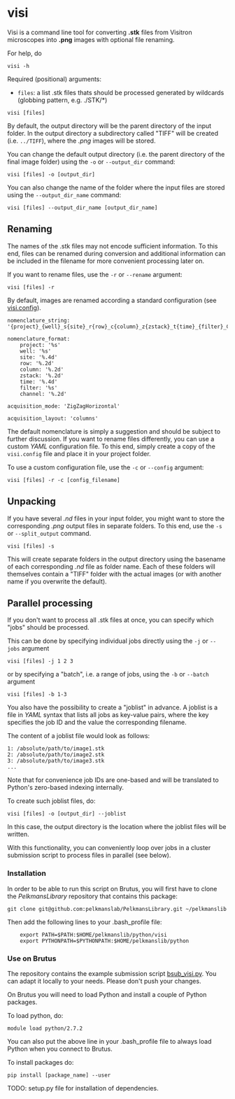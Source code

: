 # visi #

Visi is a command line tool for converting **.stk** files from Visitron microscopes into **.png** images with optional file renaming.

For help, do
```{bash}
visi -h
```

Required (positional) arguments: 	
* `files`: a list .stk files thats should be processed generated by wildcards (globbing pattern, e.g. ./STK/*) 	 	

```{bash}
visi [files]
```

By default, the output directory will be the parent directory of the input folder. In the output directory a subdirectory called "TIFF" will be created (i.e. `../TIFF`), where the *.png* images will be stored.

You can change the default output directory (i.e. the parent directory of the final image folder) using the `-o` or `--output_dir` command:

```{bash} 
visi [files] -o [output_dir]
```

You can also change the name of the folder where the input files are stored using the `--output_dir_name` command:

```{bash} 
visi [files] --output_dir_name [output_dir_name]
```

## Renaming ##

The names of the .stk files may not encode sufficient information. To this end, files can be renamed during conversion and additional information can be included in the filename for more convenient processing later on.

If you want to rename files, use the `-r` or `--rename` argument:
```{bash}
visi [files] -r
```

By default, images are renamed according a standard configuration (see [visi.config](visi.config)). 

```{yaml}
nomenclature_string: '{project}_{well}_s{site}_r{row}_c{column}_z{zstack}_t{time}_{filter}_C{channel}.png'

nomenclature_format: 
    project: '%s'
    well: '%s'
    site: '%.4d'
    row: '%.2d'
    column: '%.2d'
    zstack: '%.2d'
    time: '%.4d'
    filter: '%s'
    channel: '%.2d'

acquisition_mode: 'ZigZagHorizontal'

acquisition_layout: 'columns'
```

The default nomenclature is simply a suggestion and should be subject to further discussion. If you want to rename files differently, you can use a custom *YAML* configuration file.
To this end, simply create a copy of the `visi.config` file and place it in your project folder.

To use a custom configuration file, use the `-c` or `--config` argument:
```{bash}
visi [files] -r -c [config_filename]
```

## Unpacking ##

If you have several *.nd* files in your input folder, you might want to store the corresponding *.png* output files in separate folders. To this end, use the `-s` or `--split_output` command.

```{bash}
visi [files] -s
```

This will create separate folders in the output directory using the basename of each corresponding *.nd* file as folder name. Each of these folders will themselves contain a "TIFF" folder with the actual images (or with another name if you overwrite the default).

## Parallel processing ##

If you don't want to process all .stk files at once, you can specify which "jobs" should be processed.

This can be done by specifying individual jobs directly using the `-j` or `--jobs` argument

```{bash}
visi [files] -j 1 2 3
```

or by specifying a "batch", i.e. a range of jobs, using the `-b` or `--batch` argument

```{bash}
visi [files] -b 1-3
```

You also have the possibility to create a "joblist" in advance. A joblist is a file in *YAML* syntax that lists all jobs as key-value pairs, where the key specifies the job ID and the value the corresponding filename.

The content of a joblist file would look as follows:
```{yaml}
1: /absolute/path/to/image1.stk
2: /absolute/path/to/image2.stk
3: /absolute/path/to/image3.stk
...
```

Note that for convenience job IDs are one-based and will be translated to Python's zero-based indexing internally.

To create such joblist files, do:

```{bash}
visi [files] -o [output_dir] --joblist
```

In this case, the output directory is the location where the joblist files will be written.

With this functionality, you can conveniently loop over jobs in a cluster submission script to process files in parallel (see below).


### Installation ###

In order to be able to run this script on Brutus, you will first have to clone the *PelkmansLibrary* repository that contains this package:
```{bash}
git clone git@github.com:pelkmanslab/PelkmansLibrary.git ~/pelkmanslib
```

Then add the following lines to your .bash_profile file:
```{bash}
	export PATH=$PATH:$HOME/pelkmanslib/python/visi
	export PYTHONPATH=$PYTHONPATH:$HOME/pelkmanslib/python
```


### Use on Brutus ###

The repository contains the example submission script [bsub_visi.py](bsub_visi.py). You can adapt it locally to your needs. Please don't push your changes.

On Brutus you will need to load Python and install a couple of Python packages.

To load python, do:
```{bash}
module load python/2.7.2
```

You can also put the above line in your .bash_profile file to always load Python when you connect to Brutus.

To install packages do:
```{bash}
pip install [package_name] --user
```


TODO: setup.py file for installation of dependencies.

